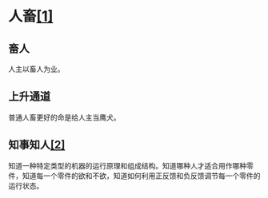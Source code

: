 # 人畜[[1]](./appendices/道德经.md)

## 畜人

人主以畜人为业。

## 上升通道

普通人畜更好的命是给人主当鹰犬。

## 知事知人[[2]](./appendices/长短经·大体篇.md)

知道一种特定类型的机器的运行原理和组成结构。知道哪种人才适合用作哪种零件，知道每一个零件的欲和不欲，知道如何利用正反馈和负反馈调节每一个零件的运行状态。

